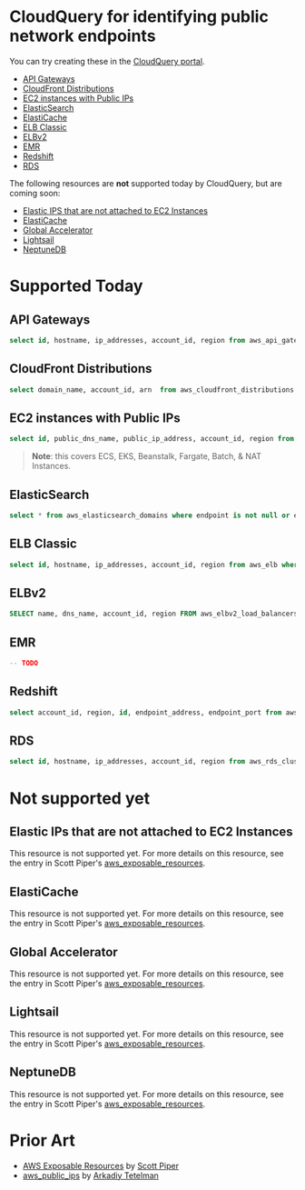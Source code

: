 # CloudQuery for identifying public network endpoints

You can try creating these in the [CloudQuery portal](https://app.cloudquery.io/admin/queries).

- [API Gateways](#api-gateways)
- [CloudFront Distributions](#cloudfront-distributions)
- [EC2 instances with Public IPs](#ec2-instances-with-public-ips)
- [ElasticSearch](#elasticsearch)
- [ElastiCache](#elasticache)
- [ELB Classic](#elb-classic)
- [ELBv2](#elbv2)
- [EMR](#emr)
- [Redshift](#redshift)
- [RDS](#rds)

The following resources are **not** supported today by CloudQuery, but are coming soon:
- [Elastic IPS that are not attached to EC2 Instances](#elastic-ips-that-are-not-attached-to-ec2-instances)
- [ElastiCache](#elasticache)
- [Global Accelerator](#global-accelerator)
- [Lightsail](#lightsail)
- [NeptuneDB](#neptunedb)

# Supported Today

## API Gateways

```sql
select id, hostname, ip_addresses, account_id, region from aws_api_gateway where public_ipaddress is not null
```

## CloudFront Distributions

```sql
select domain_name, account_id, arn  from aws_cloudfront_distributions
```

## EC2 instances with Public IPs

```sql
select id, public_dns_name, public_ip_address, account_id, region from aws_ec2_instances where public_ip_address is not null

```

> __Note__: this covers ECS, EKS, Beanstalk, Fargate, Batch, & NAT Instances.

## ElasticSearch

```sql
select * from aws_elasticsearch_domains where endpoint is not null or endpoints->'vpc' is not null;
```

## ELB Classic

```sql
select id, hostname, ip_addresses, account_id, region from aws_elb where public_ip_address is not null
```

## ELBv2

```sql
SELECT name, dns_name, account_id, region FROM aws_elbv2_load_balancers WHERE scheme = 'internet-facing';
```

## EMR

```sql
-- TODO
```

## Redshift

```sql
select account_id, region, id, endpoint_address, endpoint_port from aws_redshift_clusters;

```

## RDS

```sql
select id, hostname, ip_addresses, account_id, region from aws_rds_clusters where public_ip_address is not null
```

# Not supported yet

## Elastic IPs that are not attached to EC2 Instances

This resource is not supported yet. For more details on this resource, see the entry in Scott Piper's [aws_exposable_resources](https://github.com/SummitRoute/aws_exposable_resources#elastic-ip).

## ElastiCache

This resource is not supported yet. For more details on this resource, see the entry in Scott Piper's [aws_exposable_resources](https://github.com/SummitRoute/aws_exposable_resources#elasticcache).

## Global Accelerator

This resource is not supported yet. For more details on this resource, see the entry in Scott Piper's [aws_exposable_resources](https://github.com/SummitRoute/aws_exposable_resources#global-accelerator).

## Lightsail

This resource is not supported yet. For more details on this resource, see the entry in Scott Piper's [aws_exposable_resources](https://github.com/SummitRoute/aws_exposable_resources#lightsail).

## NeptuneDB

This resource is not supported yet. For more details on this resource, see the entry in Scott Piper's [aws_exposable_resources](https://github.com/SummitRoute/aws_exposable_resources#neptune).

# Prior Art

* [AWS Exposable Resources](https://github.com/SummitRoute/aws_exposable_resources#resources-that-can-be-made-public-through-network-access) by [Scott Piper](https://twitter.com/0xdabbad00)
* [aws_public_ips](https://github.com/arkadiyt/aws_public_ips) by [Arkadiy Tetelman](https://twitter.com/arkadiyt)

